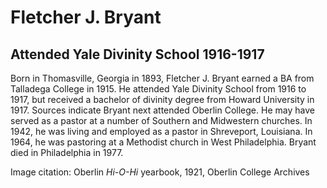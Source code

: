 # Fletcher J. Bryant
## Attended Yale Divinity School 1916-1917
Born in Thomasville, Georgia in 1893, Fletcher J. Bryant earned a BA from Talladega College in 1915. He attended Yale Divinity School from 1916 to 1917, but received a bachelor of divinity degree from Howard University in 1917. Sources indicate Bryant next attended Oberlin College. He may have served as a pastor at a number of Southern and Midwestern churches. In 1942, he was living and employed as a pastor in Shreveport, Louisiana. In 1964, he was pastoring at a Methodist church in West Philadelphia. Bryant died in Philadelphia in 1977. 

Image citation: Oberlin *Hi-O-Hi* yearbook, 1921, Oberlin College Archives
